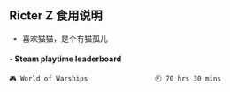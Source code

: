 ## Ricter Z 食用说明
- 喜欢猫猫，是个冇猫孤儿

<!-- steam-box start -->
#### - Steam playtime leaderboard
```text
🎮 World of Warships                 🕘 70 hrs 30 mins
```
<!-- Powered by https://github.com/YouEclipse/steam-box . -->
<!-- steam-box end -->
